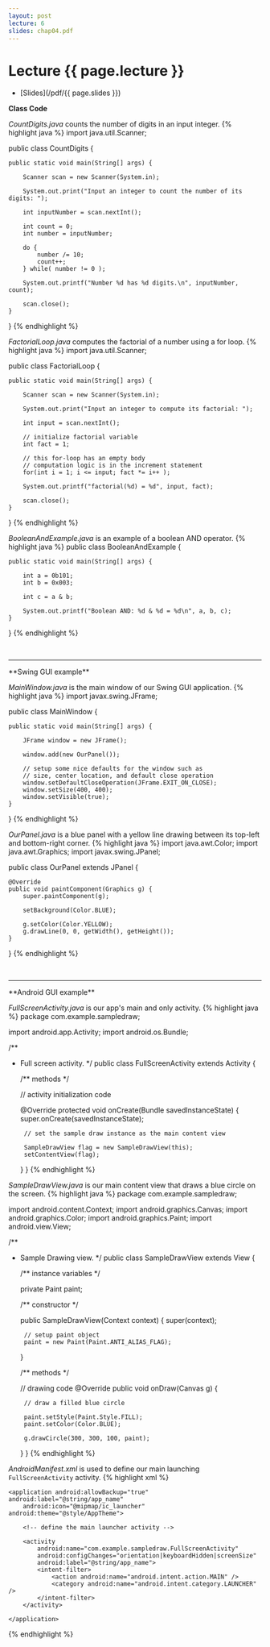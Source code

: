 ```yaml
---
layout: post
lecture: 6
slides: chap04.pdf
---
```


Lecture {{ page.lecture }}
==========================

- [Slides](/pdf/{{ page.slides }})

**Class Code**

*CountDigits.java* counts the number of digits in an input integer.
{% highlight java %}
import java.util.Scanner;

public class CountDigits {

	public static void main(String[] args) {
		
		Scanner scan = new Scanner(System.in);

		System.out.print("Input an integer to count the number of its digits: ");

		int inputNumber = scan.nextInt();
		
		int count = 0;
		int number = inputNumber;
		
		do {
			number /= 10;
			count++;
		} while( number != 0 );

		System.out.printf("Number %d has %d digits.\n", inputNumber, count);
		
		scan.close();
	}
}
{% endhighlight %}

*FactorialLoop.java* computes the factorial of a number using a for loop.
{% highlight java %}
import java.util.Scanner;

public class FactorialLoop {

	public static void main(String[] args) {
		
		Scanner scan = new Scanner(System.in);
		
		System.out.print("Input an integer to compute its factorial: ");
		
		int input = scan.nextInt();
		
		// initialize factorial variable
		int fact = 1;
		
		// this for-loop has an empty body
		// computation logic is in the increment statement
		for(int i = 1; i <= input; fact *= i++ );
		
		System.out.printf("factorial(%d) = %d", input, fact);
		
		scan.close();
	}
}
{% endhighlight %}

*BooleanAndExample.java* is an example of a boolean AND operator.
{% highlight java %}
public class BooleanAndExample {

	public static void main(String[] args) {

		int a = 0b101;
		int b = 0x003;
		
		int c = a & b;
		
		System.out.printf("Boolean AND: %d & %d = %d\n", a, b, c);
	}
}
{% endhighlight %}

&nbsp;
<hr/>
**Swing GUI example**

*MainWindow.java* is the main window of our Swing GUI application.
{% highlight java %}
import javax.swing.JFrame;

public class MainWindow {

	public static void main(String[] args) {
		
		JFrame window = new JFrame();
		
		window.add(new OurPanel());

		// setup some nice defaults for the window such as
		// size, center location, and default close operation
		window.setDefaultCloseOperation(JFrame.EXIT_ON_CLOSE);
		window.setSize(400, 400);
		window.setVisible(true);	
	}
}
{% endhighlight %}

*OurPanel.java* is a blue panel with a yellow line drawing between its top-left and bottom-right corner.
{% highlight java %}
import java.awt.Color;
import java.awt.Graphics;
import javax.swing.JPanel;

public class OurPanel extends JPanel {

	@Override
	public void paintComponent(Graphics g) {
		super.paintComponent(g);
		
		setBackground(Color.BLUE);
		
		g.setColor(Color.YELLOW);
		g.drawLine(0, 0, getWidth(), getHeight());
	}
}
{% endhighlight %}

&nbsp;
<hr/>
**Android GUI example**

*FullScreenActivity.java* is our app's main and only activity.
{% highlight java %}
package com.example.sampledraw;

import android.app.Activity;
import android.os.Bundle;

/**
 * Full screen activity.
 */
public class FullScreenActivity extends Activity {

    /** methods */

    // activity initialization code

    @Override
    protected void onCreate(Bundle savedInstanceState) {
        super.onCreate(savedInstanceState);

        // set the sample draw instance as the main content view

        SampleDrawView flag = new SampleDrawView(this);
        setContentView(flag);
    }
}
{% endhighlight %}


*SampleDrawView.java* is our main content view that draws a blue circle on the screen.
{% highlight java %}
package com.example.sampledraw;

import android.content.Context;
import android.graphics.Canvas;
import android.graphics.Color;
import android.graphics.Paint;
import android.view.View;

/**
 * Sample Drawing view.
 */
public class SampleDrawView extends View {

    /** instance variables */

    private Paint paint;

    /** constructor */

    public SampleDrawView(Context context) {
        super(context);

        // setup paint object
        paint = new Paint(Paint.ANTI_ALIAS_FLAG);

    }

    /** methods */

    // drawing code
    @Override
    public void onDraw(Canvas g) {

        // draw a filled blue circle

        paint.setStyle(Paint.Style.FILL);
        paint.setColor(Color.BLUE);

        g.drawCircle(300, 300, 100, paint);
    }
}
{% endhighlight %}

*AndroidManifest.xml* is used to define our main launching `FullScreenActivity` activity.
{% highlight xml %}
<manifest xmlns:android="http://schemas.android.com/apk/res/android"
    package="com.example.sampledraw">

    <application android:allowBackup="true" android:label="@string/app_name"
        android:icon="@mipmap/ic_launcher" android:theme="@style/AppTheme">

        <!-- define the main launcher activity -->

        <activity
            android:name="com.example.sampledraw.FullScreenActivity"
            android:configChanges="orientation|keyboardHidden|screenSize"
            android:label="@string/app_name">
            <intent-filter>
                <action android:name="android.intent.action.MAIN" />
                <category android:name="android.intent.category.LAUNCHER" />
            </intent-filter>
        </activity>

    </application>

</manifest>
{% endhighlight %}

